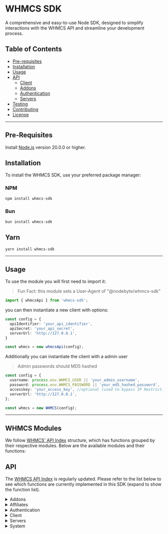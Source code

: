 # WHMCS SDK

A comprehensive and easy-to-use Node SDK, designed to simplify interactions with the WHMCS API and streamline your development process.

## Table of Contents
- [Pre-requisites](#pre-requisites)
- [Installation](#installation)
- [Usage](#usage)
- [API](#api)
  - [Client](#client)
  - [Addons](#addons)
  - [Authentication](#authentication)
  - [Servers](#servers)
- [Testing](#testing)
- [Contributing](#contributing)
- [License](#license)

---

## Pre-Requisites
Install [Node.js](https://nodejs.org/en/) version 20.0.0 or higher.

## Installation

To install the WHMCS SDK, use your preferred package manager:

### NPM
```sh
npm install whmcs-sdk
```

### Bun
```sh
bun install whmcs-sdk
```

## Yarn
```sh
yarn install whmcs-sdk
```

---

## Usage
To use the module you will first need to import it:

> Fun Fact: this module sets a User-Agent of "@nodebyte/whmcs-sdk"

```typescript
import { whmcsApi } from 'whmcs-sdk';
```

you can then instantiate a new client with options:

```typescript
const config = {
  apiIdentifier: 'your_api_identifier',
  apiSecret: 'your_api_secret',
  serverUrl: 'http://127.0.0.1',
}

const whmcs = new whmcsApi(config);
```

Additionally you can instantiate the client with a admin user
> Admin passwords should MD5 hashed

```typescript
const config = {
  username: process.env.WHMCS_USER || 'your_admin_username',
  password: process.env.WHMCS_PASSWORD || 'your_md5_hashed_password',
  accesskey: 'your_access_key', //optional (used to bypass IP Restrictions).
  serverUrl: 'http://127.0.0.1',
};

const whmcs = new WHMCS(config);
```

---

## WHMCS Modules
We follow [WHMCS' API Index](https://developers.whmcs.com/api/api-index/) structure, which has functions grouped by their respective modules. Below are the available modules and their functions:

## API
The [WHMCS API Index](https://developers.whmcs.com/api/api-index/) is regularly updated. Please refer to the list below to see which functions are currently implemented in this SDK (expand to show the function list).

<details>
  <summary>Addons</summary>

  - UpdateClientAddon: updateClientAddon(parameters, [callback])
</details>

<details>
  <summary>Affiliates</summary>
  
  - AffiliateActivate: affiliateActivate(parameters, [callback])
  - GetAffiliates: getAffiliates(parameters, [callback])
</details>

<details>
  <summary>Authentication</summary>
  
  - CreateOAuthCredential: createOAuthCredential(parameters, [callback])
  - CreateSsoToken: createSsoToken(parameters, [callback])
  - DeleteOAuthCredential: deleteOAuthCredential(parameters, [callback])
  - ListOAuthCredentials: listOAuthCredentials(parameters, [callback])
  - UpdateOAuthCredential: updateOAuthCredential(parameters, [callback])
  - ValidateLogin: validateLogin(parameters, [callback])
</details>

<details>
  <summary>Client</summary>

  - AddClient: addClient(parameters, [callback])
  - AddContact: addContact(parameters, [callback])
  - CloseClient: closeClient(parameters, [callback])
  - DeleteClient: deleteClient(parameters, [callback])
  - DeleteContact: deleteContact(parameters, [callback])
  - GetCancelledPackages: getCancelledPackages(parameters, [callback])
  - GetClientGroups: getClientGroups([callback])
  - GetClientPassword: getClientPassword(parameters, [callback])
  - GetClients: getClients(parameters, [callback])
  - GetClientsAddons: getClientsAddons(parameters, [callback])
  - GetClientsDetails: getClientsDetails(parameters, [callback])
  - GetClientsDomains: getClientsDomains(parameters, [callback])
  - GetClientsProducts: getClientsProducts(parameters, [callback])
  - GetContacts: getContacts(parameters, [callback])
  - GetEmails: getEmails(parameters, [callback])
  - UpdateClient: updateClient(parameters, [callback])
  - UpdateContact: updateContact(parameters, [callback])
</details>

<details>
  <summary>Servers</summary>

  - GetHealthStatus: getHealthStatus(parameters, [callback])
  - GetServers: getServers(parameters, [callback])
</details>

<details>
  <summary>System</summary>

  - AddBannedIp: addBannedIp(parameters, [callback])
  - DecryptPassword: decryptPassword(parameters, [callback])
  - EncryptPassword: encryptPassword(parameters, [callback])
  - GetActivityLog: getActivityLog(parameters, [callback])
  - GetAdminDetails: getAdminDetails([callback])
  - GetAdminUsers: getAdminUsers(parameters, [callback])
  - GetAutomationLog: getAutomationLog(parameters, [callback])
  - GetConfigurationValue: getConfigurationValue(parameters, [callback])
  - GetCurrencies: getCurrencies([callback])
  - GetEmailTemplates: getEmailTemplates(parameters, [callback])
  - GetPaymentMethods: getPaymentMethods([callback])
  - GetStaffOnline: getStaffOnline([callback])
  - GetStats: getStats(parameters, [callback])
  - GetToDoItems: getToDoItems(parameters, [callback])
  - GetToDoItemStatuses: getToDoItemStatuses([callback])
  - LogActivity: logActivity(parameters, [callback])
  - SendAdminEmail: sendAdminEmail(parameters, [callback])
  - SendEmail: sendEmail(parameters, [callback])
  - SetConfigurationValue: setConfigurationValue(parameters, [callback])
  - TriggerNotificationEvent: triggerNotificationEvent(parameters, [callback])
  - UpdateAdminNotes: updateAdminNotes(parameters, [callback])
  - UpdateAnnouncement: updateAnnouncement(parameters, [callback])
  - UpdateToDoItem: updateToDoItem(parameters, [callback])
  - WhmcsDetails: whmcsDetails([callback])
</details>